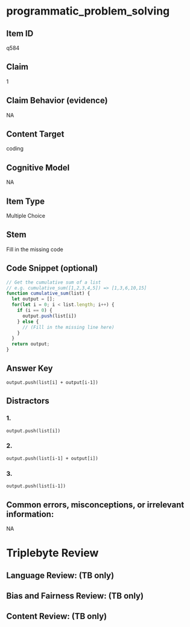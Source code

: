 # programmatic_problem_solving

## Item ID
q584

## Claim
1

## Claim Behavior (evidence)
NA

## Content Target
coding

## Cognitive Model
NA

## Item Type
Multiple Choice

## Stem
Fill in the missing code

## Code Snippet (optional)
```javascript
// Get the cumulative sum of a list
// e.g. cumulative_sum([1,2,3,4,5]) => [1,3,6,10,15]
function cumulative_sum(list) {
  let output = [];
  for(let i = 0; i < list.length; i++) {
    if (i == 0) {
      output.push(list[i])
    } else {
      // (Fill in the missing line here)
    }
  }
  return output;
}
```

## Answer Key
`output.push(list[i] + output[i-1])`

## Distractors

### 1.
`output.push(list[i])`

### 2.
`output.push(list[i-1] + output[i])`

### 3.
`output.push(list[i-1])`

## Common errors, misconceptions, or irrelevant information:
NA

# Triplebyte Review


## Language Review: (TB only)


## Bias and Fairness Review: (TB only)


## Content Review: (TB only)

